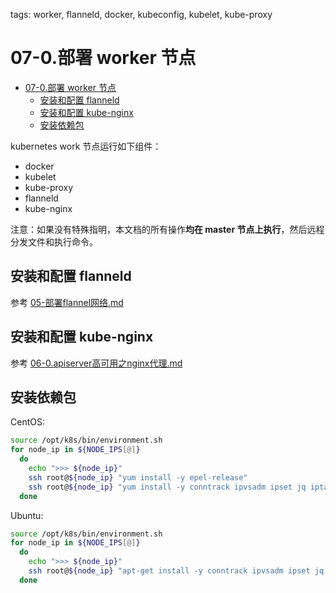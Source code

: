 tags: worker, flanneld, docker, kubeconfig, kubelet, kube-proxy

# 07-0.部署 worker 节点

<!-- TOC -->

- [07-0.部署 worker 节点](#07-0部署-worker-节点)
    - [安装和配置 flanneld](#安装和配置-flanneld)
    - [安装和配置 kube-nginx](#安装和配置-kube-nginx)
    - [安装依赖包](#安装依赖包)

<!-- /TOC -->

kubernetes work 节点运行如下组件：

+ docker
+ kubelet
+ kube-proxy
+ flanneld
+ kube-nginx

注意：如果没有特殊指明，本文档的所有操作**均在 master 节点上执行**，然后远程分发文件和执行命令。

## 安装和配置 flanneld

参考 [05-部署flannel网络.md](./05-部署flannel网络.md)

## 安装和配置 kube-nginx

参考 [06-0.apiserver高可用之nginx代理.md](06-0.apiserver高可用之nginx代理.md)

## 安装依赖包

CentOS:

``` bash
source /opt/k8s/bin/environment.sh
for node_ip in ${NODE_IPS[@]}
  do
    echo ">>> ${node_ip}"
    ssh root@${node_ip} "yum install -y epel-release"
    ssh root@${node_ip} "yum install -y conntrack ipvsadm ipset jq iptables curl sysstat libseccomp && /usr/sbin/modprobe ip_vs "
  done
```

Ubuntu: 

``` bash
source /opt/k8s/bin/environment.sh
for node_ip in ${NODE_IPS[@]}
  do
    echo ">>> ${node_ip}"
    ssh root@${node_ip} "apt-get install -y conntrack ipvsadm ipset jq iptables curl sysstat libseccomp && /usr/sbin/modprobe ip_vs "
  done
```